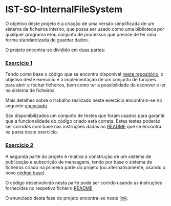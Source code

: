 # IST-SO-InternalFileSystem

O objetivo deste projeto é a criação de uma versão simplificada de um sistema de ficheiros interno,
que possa ser usado como uma biblioteca por qualquer programa e/ou conjunto de processos que
precise de ter uma forma standardizada de guardar dados.

O projeto encontra-se dividido em duas partes:

### [Exercício 1](./projeto-1/)

Tendo como base o código que se encontra disponível [neste repositório](https://github.com/tecnico-so/projeto-so-2022-23/tree/ex1), 
o objetivo deste exercício é a implementação de um conjunto de funções para abrir e fechar ficheiros, bem como ter a possibilidade de
escrever e ler no sistema de ficheiros.

Mais detalhes sobre o trabalho realizado neste exercício encontram-se no seguinte [enunciado](https://github.com/tecnico-so/enunciado-projeto-so-2022-23/blob/main/exercise1.md).

São disponibilizados um conjunto de testes que foram usados para garantir que a funcionalidade do código criado está correta. 
Estes testes poderão ser corridos com base nas instruções dadas no [README](./projeto-1/README.md) que se encontra na pasta deste exercício.

### [Exercício 2](./projeto-2/)

A segunda parte do projeto é relativa à construção de um sistema de publicação e subscrição de mensagens, tendo por base o
sistema de ficheiros criado na primeira parte do projeto (ou alternativamente, usando o novo [código base](https://github.com/tecnico-so/projeto-so-2022-23/tree/main)).

O código desenvolvido nesta parte pode ser corrido usando as instruções fornecidas no respetivo ficheiro [README](./projeto-2/README.md)

O enunciado desta fase do projeto encontra-se neste [link](https://github.com/tecnico-so/enunciado-projeto-so-2022-23/blob/main/exercise2.md).